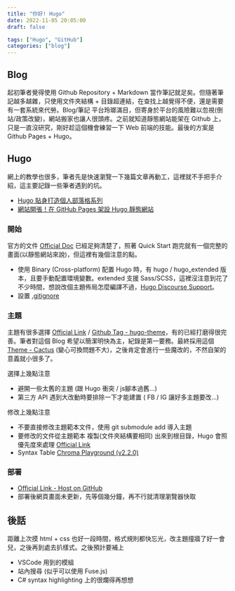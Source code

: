 ```yaml
---
title: "你好! Hugo"
date: 2022-11-05 20:05:00
draft: false

tags: ["Hugo", "GitHub"]
categories: ["blog"]
---
```


## Blog
起初筆者覺得使用 Github Repository + Markdown 當作筆記就足矣。但隨著筆記越多越雜，只使用文件夾結構 + 目錄超連結，在查找上越覺得不便，還是需要有一套系統來代勞。Blog/筆記 平台玲瑯滿目，但寄身於平台的風險難以忽視(倒站/政策改變)，網站搬家也讓人很頭疼。之前就知道靜態網站能架在 Github 上，只是一直沒研究，剛好趁這個機會練習一下 Web 前端的技能。最後的方案是 Github Pages + Hugo。

## Hugo
網上的教學也很多，筆者先是快速瀏覽一下幾篇文章再動工，這裡就不手把手介紹，這主要記錄一些筆者遇到的坑。
- [Hugo 貼身打造個人部落格系列](https://ithelp.ithome.com.tw/articles/10235097) 
- [網站開張！在 GitHub Pages 架設 Hugo 靜態網站](https://www.zoeydc.com/zh/posts/2021-05-23-hugo-website_github-pages_custom-domain/)

### 開始
官方的文件 [Official Doc](https://gohugo.io/getting-started/) 已經足夠清楚了，照著 Quick Start 跑完就有一個完整的畫面(以靜態網站來說)，但這裡有幾個注意的點。

- 使用 Binary (Cross-platform) 配置 Hugo 時，有 hugo / hugo_extended 版本，且要手動配置環境變數。extended 支援 Sass/SCSS，這裡沒注意到花了不少時間，想說改個主題佈局怎麼編譯不過，[Hugo Discourse Support](https://discourse.gohugo.io/t/tocss-ressource-not-found-in-file-cache/24858)。
- 設置 [.gitignore](https://github.com/github/gitignore/blob/main/community/Golang/Hugo.gitignore)

### 主題
主題有很多選擇 [Official Link](https://themes.gohugo.io/) / [Github Tag - hugo-theme](https://github.com/topics/hugo-theme)，有的已經打磨得很完善。筆者對這個 Blog 希望以簡潔明快為主，紀錄是第一要務。最終採用這個 [Theme - Cactus](https://github.com/monkeyWzr/hugo-theme-cactus) (變心可換問題不大)，之後肯定會進行一些魔改的，不然自架的意義就小很多了。

選擇上幾點注意
- 避開一些太舊的主題 (跟 Hugo 衝突 / js腳本過舊...)
- 第三方 API 遇到大改動時要排除一下才能建置 ( FB / IG 讓好多主題要改...)

修改上幾點注意
- 不要直接修改主題範本文件，使用 git submodule add 導入主題 
- 要修改的文件從主題範本 複製(文件夾結構要相同) 出來到根目錄，Hugo 會照優先度來處理 [Official Link](https://gohugo.io/templates/lookup-order/)
- Syntax Table [Chroma Playground (v2.2.0)](https://swapoff.org/chroma/playground/)

### 部署
- [Official Link - Host on GitHub](https://gohugo.io/hosting-and-deployment/hosting-on-github/)
- 部署後網頁畫面未更新，先等個幾分鐘，再不行就清理瀏覽器快取

## 後話
距離上次摸 html + css 也好一段時間，格式規則都快忘光，改主題撞牆了好一會兒，之後再到處去扒樣式。之後預計要補上
- VSCode 用到的模組
- 站內搜尋 (似乎可以使用 Fuse.js)
- C# syntax highlighting 上的很爛得再想想





